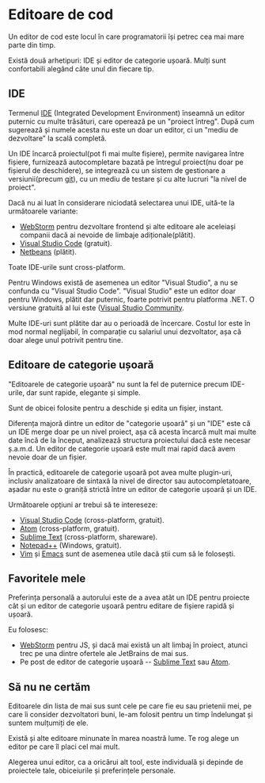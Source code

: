 # Editoare de cod

Un editor de cod este locul în care programatorii își petrec cea mai mare parte din timp.

Există două arhetipuri: IDE și editor de categorie ușoară. Mulți sunt confortabili alegând câte unul din fiecare tip.

## IDE

Termenul [IDE](https://en.wikipedia.org/wiki/Integrated_development_environment) (Integrated Development Environment) înseamnă un editor puternic cu multe trăsături, care operează pe un "proiect întreg". După cum sugerează și numele acesta nu este un doar un editor, ci un "mediu de dezvoltare" la scală completă.

Un IDE încarcă proiectul(pot fi mai multe fișiere), permite navigarea între fișiere, furnizează autocompletare bazată pe întregul proiect(nu doar pe fișierul de deschidere), se integrează cu un sistem de gestionare a versiunii(precum [git](https://git-scm.com/)), cu un mediu de testare și cu alte lucruri "la nivel de proiect".

Dacă nu ai luat în considerare niciodată selectarea unui IDE, uită-te la următoarele variante:

- [WebStorm](http://www.jetbrains.com/webstorm/) pentru dezvoltare frontend și alte editoare ale aceleiași companii dacă ai nevoide de limbaje adiționale(plătit).
- [Visual Studio Code](https://code.visualstudio.com/) (gratuit).
- [Netbeans](http://netbeans.org/) (plătit).

Toate IDE-urile sunt cross-platform.

Pentru Windows există de asemenea un editor "Visual Studio", a nu se confunda cu "Visual Studio Code". "Visual Studio" este un editor doar pentru Windows, plătit dar puternic, foarte potrivit pentru platforma .NET. O versiune gratuită al lui este ([Visual Studio Community](https://www.visualstudio.com/vs/community/).

Multe IDE-uri sunt plătite dar au o perioadă de încercare. Costul lor este în mod normal neglijabil, în comparație cu salariul unui dezvoltator, așa că doar alege unul potrivit pentru tine.

## Editoare de categorie ușoară

"Editoarele de categorie ușoară" nu sunt la fel de puternice precum IDE-urile, dar sunt rapide, elegante și simple.

Sunt de obicei folosite pentru a deschide și edita un fișier, instant.

Diferența majoră dintre un editor de "categorie ușoară" și un "IDE" este că un IDE merge doar pe un nivel proiect, așa că acesta încarcă mult mai multe date încă de la început, analizează structura proiectului dacă este necesar ș.a.m.d. Un editor de categorie ușoară este mult mai rapid dacă avem nevoie doar de un fișier.

În practică, editoarele de categorie ușoară pot avea multe plugin-uri, inclusiv analizatoare de sintaxă la nivel de director sau autocompletatoare, așadar nu este o graniță strictă între un editor de categorie ușoară și un IDE.

Următoarele opțiuni ar trebui să te intereseze:

- [Visual Studio Code](https://code.visualstudio.com/) (cross-platform, gratuit).
- [Atom](https://atom.io/) (cross-platform, gratuit).
- [Sublime Text](http://www.sublimetext.com) (cross-platform, shareware).
- [Notepad++](https://notepad-plus-plus.org/) (Windows, gratuit).
- [Vim](http://www.vim.org/) și [Emacs](https://www.gnu.org/software/emacs/) sunt de asemenea utile dacă știi cum să le folosești.

## Favoritele mele

Preferința personală a autorului este de a avea atât un IDE pentru proiecte cât și un editor de categorie ușoară pentru editare de fișiere rapidă și ușoară.

Eu folosesc:

- [WebStorm](http://www.jetbrains.com/webstorm/) pentru JS, și dacă mai există un alt limbaj în proiect, atunci trec pe una dintre ofertele ale JetBrains de mai sus.
- Pe post de editor de categorie ușoară -- [Sublime Text](http://www.sublimetext.com) sau [Atom](https://atom.io/).

## Să nu ne certăm

Editoarele din lista de mai sus sunt cele pe care fie eu sau prietenii mei, pe care îi consider dezvoltatori buni, le-am folosit pentru un timp îndelungat și suntem mulțumiți de ele.

Există și alte editoare minunate în marea noastră lume. Te rog alege un editor pe care îl placi cel mai mult.

Alegerea unui editor, ca a oricărui alt tool, este individuală și depinde de proiectele tale, obiceiurile și preferințele personale.
